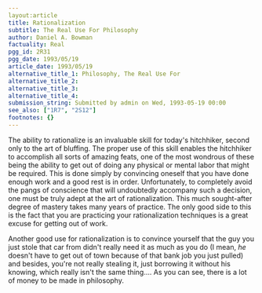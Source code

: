 ```yaml
---
layout:article
title: Rationalization
subtitle: The Real Use For Philosophy
author: Daniel A. Bowman
factuality: Real
pgg_id: 2R31
pgg_date: 1993/05/19
article_date: 1993/05/19
alternative_title_1: Philosophy, The Real Use For
alternative_title_2: 
alternative_title_3: 
alternative_title_4: 
submission_string: Submitted by admin on Wed, 1993-05-19 00:00
see_also: ["1R7", "2S12"]
footnotes: {}
---
```

<div>
<p>The ability to rationalize is an invaluable skill for today's hitchhiker, second only to the art of bluffing. The proper use of this skill enables the hitchhiker to accomplish all sorts of amazing feats, one of the most wondrous of these being the ability to get out of doing any physical or mental labor that might be required. This is done simply by convincing oneself that you have done enough work and a good rest is in order. Unfortunately, to completely avoid the pangs of conscience that will undoubtedly accompany such a decision, one must be truly adept at the art of rationalization. This much sought-after degree of mastery takes many years of practice. The only good side to this is the fact that you are practicing your rationalization techniques is a great excuse for getting out of work.</p>
<p>Another good use for rationalization is to convince yourself that the guy you just stole that car from didn't really need it as much as you do (I mean, <em>he</em> doesn't have to get out of town because of that bank job you just pulled) and besides, you're not really stealing it, just borrowing it without his knowing, which really isn't the same thing.... As you can see, there is a lot of money to be made in philosophy.</p>
</div>
